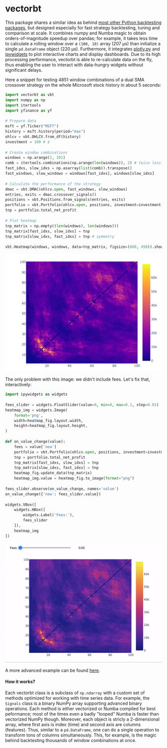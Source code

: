 # vectorbt

This package shares a similar idea as behind [most other Python backtesting packages](https://github.com/mementum/backtrader#alternatives), but designed especially for fast strategy backtesting, tuning and comparison at scale. It combines numpy and Numba magic to obtain orders-of-magnitude speedup over pandas; for example, it takes less time to calculate a rolling window over a `(100, 10)` array (207 µs) than initialize a single `pd.DataFrame` object (220 µs). Furthermore, it integrates [plotly.py](https://github.com/plotly/plotly.py) and [ipywidgets](https://github.com/jupyter-widgets/ipywidgets) to plot interactive charts and display dashboards. Due to its high processing performance, vectorbt is able to re-calculate data on the fly, thus enabling the user to interact with data-hungry widgets without significant delays.

Here a snippet for testing 4851 window combinations of a dual SMA crossover strategy on the whole Microsoft stock history in about 5 seconds:

```python
import vectorbt as vbt
import numpy as np
import itertools
import yfinance as yf

# Prepare data
msft = yf.Ticker("MSFT")
history = msft.history(period="max")
ohlcv = vbt.OHLCV.from_df(history)
investment = 100 # $

# Create window combinations
windows = np.arange(2, 101)
comb = itertools.combinations(np.arange(len(windows)), 2) # twice less params
fast_idxs, slow_idxs = np.asarray(list(comb)).transpose()
fast_windows, slow_windows = windows[fast_idxs], windows[slow_idxs]

# Calculate the performance of the strategy
dmac = vbt.DMAC(ohlcv.open, fast_windows, slow_windows)
entries, exits = dmac.crossover_signals()
positions = vbt.Positions.from_signals(entries, exits)
portfolio = vbt.Portfolio(ohlcv.open, positions, investment=investment)
tnp = portfolio.total_net_profit

# Plot heatmap
tnp_matrix = np.empty((len(windows), len(windows)))
tnp_matrix[fast_idxs, slow_idxs] = tnp
tnp_matrix[slow_idxs, fast_idxs] = tnp # symmetry

vbt.Heatmap(windows, windows, data=tnp_matrix, figsize=(600, 450)).show_png()
```

![msft_heatmap.png](msft_heatmap.png)

The only problem with this image: we didn't include fees. Let's fix that, interactively:

```python
import ipywidgets as widgets

fees_slider = widgets.FloatSlider(value=0, min=0, max=0.1, step=0.01)
heatmap_img = widgets.Image(
    format='png',
    width=heatmap_fig.layout.width,
    height=heatmap_fig.layout.height,
)

def on_value_change(value):
    fees = value['new']
    portfolio = vbt.Portfolio(ohlcv.open, positions, investment=investment, fees=fees)
    tnp = portfolio.total_net_profit
    tnp_matrix[fast_idxs, slow_idxs] = tnp
    tnp_matrix[slow_idxs, fast_idxs] = tnp
    heatmap_fig.update_data(tnp_matrix)
    heatmap_img.value = heatmap_fig.to_image(format="png")
    
fees_slider.observe(on_value_change, names='value')
on_value_change({'new': fees_slider.value})

widgets.VBox([
    widgets.HBox([
        widgets.Label('Fees:'), 
        fees_slider
    ]), 
    heatmap_img
])
```

![msft_heatmap_by_fees.gif](msft_heatmap_by_fees.gif)

A more advanced example can be found [here](hello).

#### How it works?

Each vectorbt class is a subclass of `np.ndarray` with a custom set of methods optimized for working with time series data. For example, the `Signals` class is a binary NumPy array supporting advanced binary operations. Each method is either vectorized or Numba compiled for best peformance; most of the times even a badly "looped" Numba is faster than vectorized NumPy though. Moreover, each object is stricly a 2-dimensional array, where first axis is index (time) and second axis are columns (features). Thus, similar to a `pd.DataFrame`, one can do a single operation to transform tons of columns simultaneously. This, for example, is the magic behind backtesting thousands of window combinations at once.